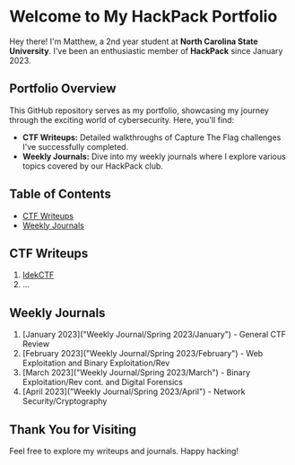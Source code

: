 # Welcome to My HackPack Portfolio

Hey there! I'm Matthew, a 2nd year student at **North Carolina State University**. I've been an enthusiastic member of **HackPack** since January 2023.

## Portfolio Overview

This GitHub repository serves as my portfolio, showcasing my journey through the exciting world of cybersecurity. Here, you'll find:

- **CTF Writeups:** Detailed walkthroughs of Capture The Flag challenges I've successfully completed.
- **Weekly Journals:** Dive into my weekly journals where I explore various topics covered by our HackPack club.

## Table of Contents

- [CTF Writeups](#ctf-writeups)
- [Weekly Journals](#weekly-journals)

## CTF Writeups

1. [IdekCTF](./Writeups/idekctf.md)
2. ...

## Weekly Journals

1. [January 2023]("Weekly Journal/Spring 2023/January") - General CTF Review
2. [February 2023]("Weekly Journal/Spring 2023/February") - Web Exploitation and Binary Exploitation/Rev
3. [March 2023]("Weekly Journal/Spring 2023/March") - Binary Exploitation/Rev cont. and Digital Forensics
4. [April 2023]("Weekly Journal/Spring 2023/April") - Network Security/Cryptography

## Thank You for Visiting

Feel free to explore my writeups and journals. Happy hacking!
